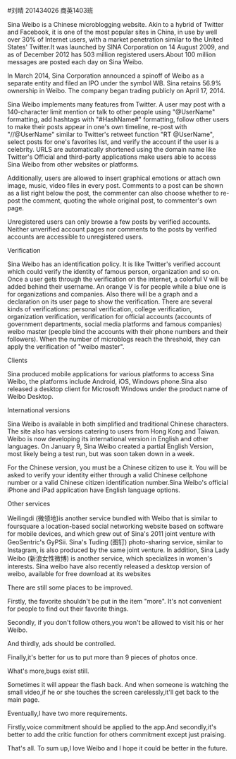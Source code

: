 #刘晴 201434026 商英1403班

Sina Weibo is a Chinese  microblogging website. Akin to a hybrid of Twitter and Facebook, it is one of the most popular sites in China, in use by well over 30% of Internet users, with a market penetration similar to the United States' Twitter.It was launched by SINA  Corporation on 14 August 2009, and as of December 2012 has 503  million registered users.About 100 million messages are posted each day on Sina Weibo.

In March 2014, Sina Corporation announced a spinoff of Weibo as a separate entity and filed an IPO under the symbol WB. Sina retains 56.9% ownership in Weibo. The company began trading publicly on April 17, 2014.

Sina Weibo implements many features from Twitter. A user may post with a 140-character limit mention or talk to other people using "@UserName" formatting, add hashtags with "#HashName#" formatting, follow other users to make their posts appear in one's own timeline, re-post with "//@UserName" similar to Twitter's retweet function "RT @UserName", select posts for one's favorites list, and verify the account if the user is a celebrity. URLS are automatically shortened using the domain name  like Twitter's Official and third-party applications make users able to access Sina Weibo from other websites or platforms.

Additionally, users are allowed to insert graphical emotions or attach own image, music, video files in every post. Comments to a post can be shown as a list right below the post, the commenter can also choose whether to re-post the comment, quoting the whole original post, to commenter's own page.

Unregistered users can only browse a few posts by verified accounts. Neither unverified account pages nor comments to the posts by verified accounts are accessible to unregistered users.

Verification

Sina Weibo has an identification policy. It is like Twitter's verified account which could verify the identity of famous person, organization and so on. Once a user gets through the verification on the internet, a colorful V will be added behind their username. An orange V is for people while a blue one is for organizations and companies. Also there will be a graph and a declaration on its user page to show the verification. There are several kinds of verifications: personal verification, college verification, organization verification, verification for official accounts (accounts of government departments, social media platforms and famous companies) weibo master (people bind the accounts with their phone numbers and their followers). When the number of microblogs reach the threshold, they can apply the verification of "weibo master".

Clients

Sina produced mobile applications for various platforms to access Sina Weibo, the platforms include Android, iOS, Windows phone.Sina also released a desktop client for Microsoft Windows under the product name of Weibo Desktop.

International versions

Sina Weibo is available in both simplified and traditional Chinese characters. The site also has versions catering to users from Hong Kong and Taiwan. Weibo is now developing its international version in English and other languages. On January 9, Sina Weibo created a partial English Version, most likely being a test run, but was soon taken down in a week.

For the Chinese version, you must be a Chinese citizen to use it. You will be asked to verify your identity either through a valid Chinese cellphone number or a valid Chinese citizen identification number.Sina Weibo's official iPhone and iPad application have English language options.

Other services 

Weilingdi (微领地)is another service bundled with Weibo that is similar to foursquare a location-based social networking website based on software for mobile devices, and which grew out of Sina's 2011 joint venture with GeoSentric's GyPSii. Sina's Tuding (图钉) photo-sharing service, similar to Instagram, is also produced by the same joint venture. In addition, Sina Lady Weibo (新浪女性微博) is another service, which specializes in women's interests. Sina weibo have also recently released a desktop version of weibo, available for free download at its websites

There are still some places to be improved.

Firstly, the favorite shouldn't be put in the item "more". It's not convenient for people to find out their favorite things.

Secondly, if you don't follow others,you won't be allowed to visit his or her Weibo.

And thirdly, ads should be controlled.

Finally,it's better for us to put more than 9 pieces of photos once.

What's more,bugs exist still.

Sometimes it will appear the flash back. And when someone is watching the small video,if he or she touches the screen carelessly,it'll get back to the main page.

Eventually,I have two more requirements.

Firstly,voice commitment should be applied to the app.And secondly,it's better to add the critic function for others commitment except just praising. 

That's all. To sum up,I love Weibo and I hope it could be better in the future.
